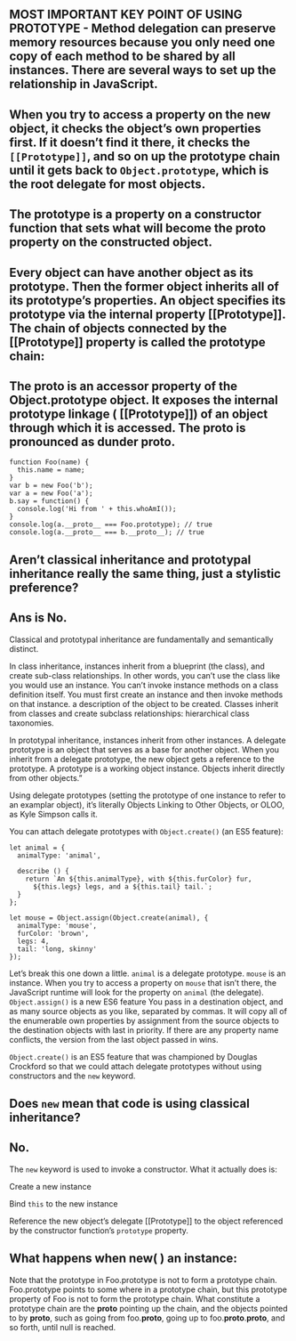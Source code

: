 ## MOST IMPORTANT KEY POINT OF USING PROTOTYPE - Method delegation can preserve memory resources because you only need one copy of each method to be shared by all instances. There are several ways to set up the relationship in JavaScript.

## When you try to access a property on the new object, it checks the object’s own properties first. If it doesn’t find it there, it checks the `[[Prototype]]`, and so on up the prototype chain until it gets back to `Object.prototype`, which is the root delegate for most objects.

## The prototype is a property on a constructor function that sets what will become the __proto__ property on the constructed object.

## Every object can have another object as its prototype. Then the former object inherits all of its prototype’s properties. An object specifies its prototype via the internal property [[Prototype]]. The chain of objects connected by the [[Prototype]] property is called the prototype chain:

## The __proto__ is an accessor property of the Object.prototype object. It exposes the internal prototype linkage ( [[Prototype]]) of an object through which it is accessed. The __proto__ is pronounced as dunder proto.

```
function Foo(name) {
  this.name = name;
}
var b = new Foo('b');
var a = new Foo('a');
b.say = function() {
  console.log('Hi from ' + this.whoAmI());
}
console.log(a.__proto__ === Foo.prototype); // true
console.log(a.__proto__ === b.__proto__); // true
```

## Aren’t classical inheritance and prototypal inheritance really the same thing, just a stylistic preference?

## Ans is No.

Classical and prototypal inheritance are fundamentally and semantically distinct.

In class inheritance, instances inherit from a blueprint (the class), and create sub-class relationships. In other words, you can’t use the class like you would use an instance. You can’t invoke instance methods on a class definition itself. You must first create an instance and then invoke methods on that instance. a description of the object to be created. Classes inherit from classes and create subclass relationships: hierarchical class taxonomies.

In prototypal inheritance, instances inherit from other instances.  A delegate prototype is an object that serves as a base for another object. When you inherit from a delegate prototype, the new object gets a reference to the prototype.
A prototype is a working object instance. Objects inherit directly from other objects.”

Using delegate prototypes (setting the prototype of one instance to refer to an examplar object), it’s literally Objects Linking to Other Objects, or OLOO, as Kyle Simpson calls it.

You can attach delegate prototypes with `Object.create()` (an ES5 feature):

```
let animal = {
  animalType: 'animal',

  describe () {
    return `An ${this.animalType}, with ${this.furColor} fur,
      ${this.legs} legs, and a ${this.tail} tail.`;
  }
};

let mouse = Object.assign(Object.create(animal), {
  animalType: 'mouse',
  furColor: 'brown',
  legs: 4,
  tail: 'long, skinny'
});

```

Let’s break this one down a little. `animal` is a delegate prototype. `mouse` is an instance. When you try to access a property on `mouse` that isn’t there, the JavaScript runtime will look for the property on `animal` (the delegate).
`Object.assign()` is a new ES6 feature You pass in a destination object, and as many source objects as you like, separated by commas. It will copy all of the enumerable own properties by assignment from the source objects to the destination objects with last in priority. If there are any property name conflicts, the version from the last object passed in wins.

`Object.create()` is an ES5 feature that was championed by Douglas Crockford so that we could attach delegate prototypes without using constructors and the `new` keyword.

## Does `new` mean that code is using classical inheritance?

## No.

The `new` keyword is used to invoke a constructor. What it actually does is:

Create a new instance

Bind `this` to the new instance

Reference the new object’s delegate [[Prototype]] to the object referenced by the constructor function’s `prototype` property.

## What happens when new( ) an instance:

Note that the prototype in Foo.prototype is not to form a prototype chain. Foo.prototype points to some where in a prototype chain, but this prototype property of Foo is not to form the prototype chain. What constitute a prototype chain are the __proto__ pointing up the chain, and the objects pointed to by __proto__, such as going from foo.__proto__, going up to foo.__proto__.__proto__, and so forth, until null is reached.

